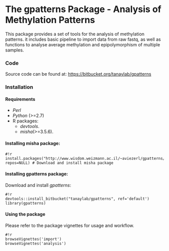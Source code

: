 # The gpatterns Package - Analysis of Methylation Patterns 

This package provides a set of tools for the analysis of methylation patterns.
it includes basic pipeline to import data from raw fastq, as well as functions 
to analyse average methylation and epipolymorphism of multiple samples. 

### Code
Source code can be found at: https://bitbucket.org/tanaylab/gpatterns


### Installation 
#### Requirements 
- _Perl_
- _Python_ (>=2.7)
- R packages:
    * _devtools_.
    * _misha_(>=3.5.6).


#### Installing misha package:
```
#!r
install.packages("http://www.wisdom.weizmann.ac.il/~aviezerl/gpatterns/misha_3.5.6.tar.gz", repos=NULL) # Download and install misha package
```

#### Installing gpatterns package:
Download and install *gpatterns*: 
```
#!r
devtools::install_bitbucket("tanaylab/gpatterns", ref='default')
library(gpatterns)
```

#### Using the package
Please refer to the package vignettes for usage and workflow. 
```
#!r
browseVignettes('import') 
browseVignettes('analysis')
```